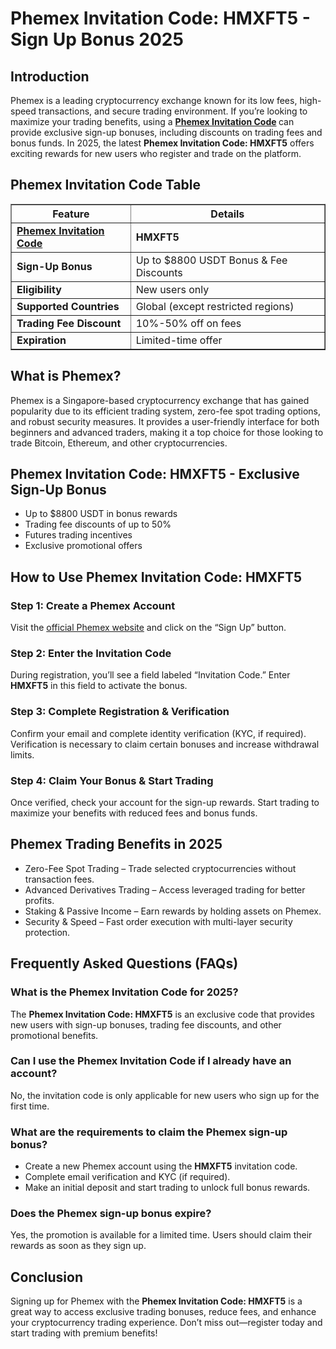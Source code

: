 <h1>Phemex Invitation Code: HMXFT5 - Sign Up Bonus 2025</h1>
<h2>Introduction</h2>
<p>Phemex is a leading cryptocurrency exchange known for its low fees, high-speed transactions, and secure trading environment. If you’re looking to maximize your trading benefits, using a <strong><a href="https://phemex.com/register?group=4944&referralCode=HMXFT5">Phemex Invitation Code</a>
</strong> can provide exclusive sign-up bonuses, including discounts on trading fees and bonus funds. In 2025, the latest <strong>Phemex Invitation Code: HMXFT5</strong> offers exciting rewards for new users who register and trade on the platform.</p>

<h2>Phemex Invitation Code Table</h2>
<table border="1">
    <tr>
        <th>Feature</th>
        <th>Details</th>
    </tr>
    <tr>
        <td><strong><a href="https://github.com/Phemex-Invitation-Code/" target="_blank">Phemex Invitation Code</a>
</strong></td>
        <td><strong>HMXFT5</strong></td>
    </tr>
    <tr>
        <td><strong>Sign-Up Bonus</strong></td>
        <td>Up to $8800 USDT Bonus & Fee Discounts</td>
    </tr>
    <tr>
        <td><strong>Eligibility</strong></td>
        <td>New users only</td>
    </tr>
    <tr>
        <td><strong>Supported Countries</strong></td>
        <td>Global (except restricted regions)</td>
    </tr>
    <tr>
        <td><strong>Trading Fee Discount</strong></td>
        <td>10%-50% off on fees</td>
    </tr>
    <tr>
        <td><strong>Expiration</strong></td>
        <td>Limited-time offer</td>
    </tr>
</table>

<h2>What is Phemex?</h2>
<p>Phemex is a Singapore-based cryptocurrency exchange that has gained popularity due to its efficient trading system, zero-fee spot trading options, and robust security measures. It provides a user-friendly interface for both beginners and advanced traders, making it a top choice for those looking to trade Bitcoin, Ethereum, and other cryptocurrencies.</p>

<h2>Phemex Invitation Code: HMXFT5 - Exclusive Sign-Up Bonus</h2>
<ul>
    <li>Up to $8800 USDT in bonus rewards</li>
    <li>Trading fee discounts of up to 50%</li>
    <li>Futures trading incentives</li>
    <li>Exclusive promotional offers</li>
</ul>

<h2>How to Use Phemex Invitation Code: HMXFT5</h2>
<h3>Step 1: Create a Phemex Account</h3>
<p>Visit the <a href="https://phemex.com/register?group=4944&referralCode=HMXFT5">official Phemex website</a> and click on the “Sign Up” button.</p>

<h3>Step 2: Enter the Invitation Code</h3>
<p>During registration, you’ll see a field labeled “Invitation Code.” Enter <strong>HMXFT5</strong> in this field to activate the bonus.</p>

<h3>Step 3: Complete Registration & Verification</h3>
<p>Confirm your email and complete identity verification (KYC, if required). Verification is necessary to claim certain bonuses and increase withdrawal limits.</p>

<h3>Step 4: Claim Your Bonus & Start Trading</h3>
<p>Once verified, check your account for the sign-up rewards. Start trading to maximize your benefits with reduced fees and bonus funds.</p>

<h2>Phemex Trading Benefits in 2025</h2>
<ul>
    <li>Zero-Fee Spot Trading – Trade selected cryptocurrencies without transaction fees.</li>
    <li>Advanced Derivatives Trading – Access leveraged trading for better profits.</li>
    <li>Staking & Passive Income – Earn rewards by holding assets on Phemex.</li>
    <li>Security & Speed – Fast order execution with multi-layer security protection.</li>
</ul>

<h2>Frequently Asked Questions (FAQs)</h2>
<h3>What is the Phemex Invitation Code for 2025?</h3>
<p>The <strong>Phemex Invitation Code: HMXFT5</strong> is an exclusive code that provides new users with sign-up bonuses, trading fee discounts, and other promotional benefits.</p>

<h3>Can I use the Phemex Invitation Code if I already have an account?</h3>
<p>No, the invitation code is only applicable for new users who sign up for the first time.</p>

<h3>What are the requirements to claim the Phemex sign-up bonus?</h3>
<ul>
    <li>Create a new Phemex account using the <strong>HMXFT5</strong> invitation code.</li>
    <li>Complete email verification and KYC (if required).</li>
    <li>Make an initial deposit and start trading to unlock full bonus rewards.</li>
</ul>

<h3>Does the Phemex sign-up bonus expire?</h3>
<p>Yes, the promotion is available for a limited time. Users should claim their rewards as soon as they sign up.</p>

<h2>Conclusion</h2>
<p>Signing up for Phemex with the <strong>Phemex Invitation Code: HMXFT5</strong> is a great way to access exclusive trading bonuses, reduce fees, and enhance your cryptocurrency trading experience. Don’t miss out—register today and start trading with premium benefits!</p>
